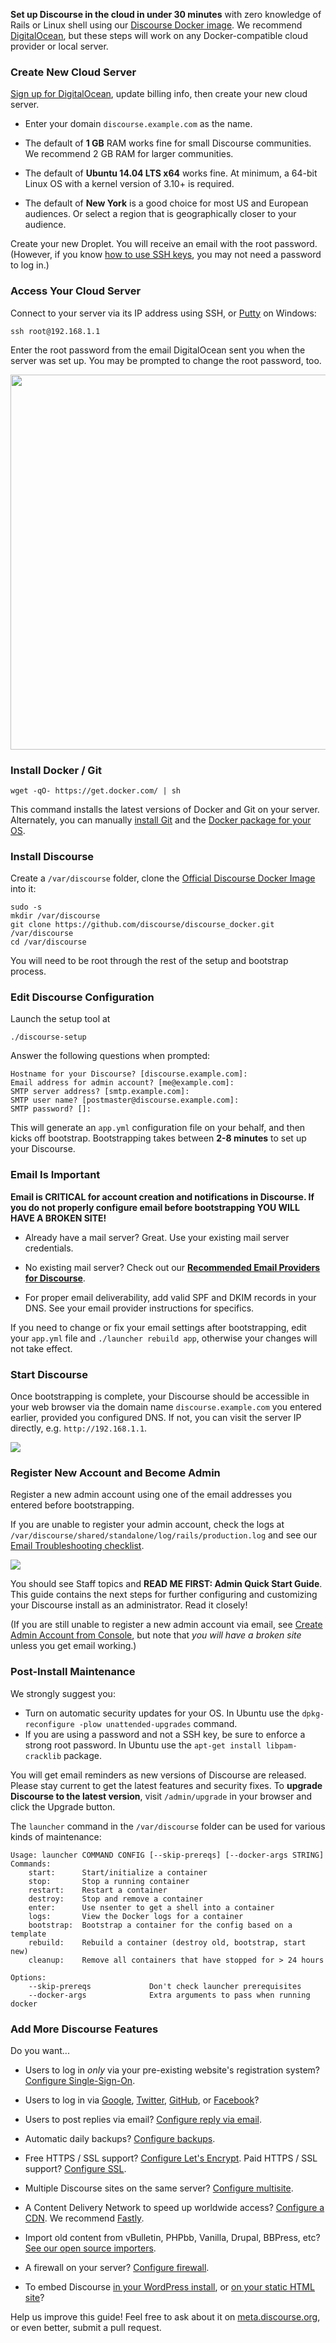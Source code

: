 **Set up Discourse in the cloud in under 30 minutes** with zero knowledge of Rails or Linux shell using our [Discourse Docker image][dd]. We recommend [DigitalOcean][do], but these steps will work on any Docker-compatible cloud provider or local server.

### Create New Cloud Server

[Sign up for DigitalOcean][do], update billing info, then create your new cloud server.

- Enter your domain `discourse.example.com` as the name.

- The default of **1 GB** RAM works fine for small Discourse communities. We recommend 2 GB RAM for larger communities.

- The default of **Ubuntu 14.04 LTS x64** works fine. At minimum, a 64-bit Linux OS with a kernel version of 3.10+ is required.

- The default of **New York** is a good choice for most US and European audiences. Or select a region that is geographically closer to your audience.

Create your new Droplet. You will receive an email with the root password. (However, if you know [how to use SSH keys](https://www.google.com/search?q=digitalocean+ssh+keys), you may not need a password to log in.)

### Access Your Cloud Server

Connect to your server via its IP address using SSH, or [Putty][put] on Windows:

    ssh root@192.168.1.1

Enter the root password from the email DigitalOcean sent you when the server was set up. You may be prompted to change the root password, too.

<img src="https://www.discourse.org/images/install/15/ssh-login-terminal.png" width="600px">

### Install Docker / Git

    wget -qO- https://get.docker.com/ | sh

This command installs the latest versions of Docker and Git on your server. Alternately, you can manually [install Git](https://git-scm.com/book/en/v2/Getting-Started-Installing-Git) and the [Docker package for your OS](https://docs.docker.com/installation/).

### Install Discourse

Create a `/var/discourse` folder, clone the [Official Discourse Docker Image][dd] into it:

    sudo -s
    mkdir /var/discourse
    git clone https://github.com/discourse/discourse_docker.git /var/discourse
    cd /var/discourse

You will need to be root through the rest of the setup and bootstrap process.

### Edit Discourse Configuration

Launch the setup tool at

    ./discourse-setup

Answer the following questions when prompted:

    Hostname for your Discourse? [discourse.example.com]: 
    Email address for admin account? [me@example.com]: 
    SMTP server address? [smtp.example.com]: 
    SMTP user name? [postmaster@discourse.example.com]: 
    SMTP password? []: 

This will generate an `app.yml` configuration file on your behalf, and then kicks off bootstrap. Bootstrapping takes between **2-8 minutes** to set up your Discourse.

### Email Is Important

**Email is CRITICAL for account creation and notifications in Discourse. If you do not properly configure email before bootstrapping YOU WILL HAVE A BROKEN SITE!**

- Already have a mail server? Great. Use your existing mail server credentials.

- No existing mail server? Check out our [**Recommended Email Providers for Discourse**][mailconfig].

- For proper email deliverability, add valid SPF and DKIM records in your DNS. See your email provider instructions for specifics.

If you need to change or fix your email settings after bootstrapping, edit your `app.yml` file and `./launcher rebuild app`, otherwise your changes will not take effect.

### Start Discourse

 Once bootstrapping is complete, your Discourse should be accessible in your web browser via the domain name `discourse.example.com` you entered earlier, provided you configured DNS. If not, you can visit the server IP directly, e.g. `http://192.168.1.1`.

<img src="https://www.discourse.org/images/install/15/browser-discourse-installed.png">

### Register New Account and Become Admin

Register a new admin account using one of the email addresses you entered before bootstrapping.

If you are unable to register your admin account, check the logs at `/var/discourse/shared/standalone/log/rails/production.log` and see our [Email Troubleshooting checklist](https://meta.discourse.org/t/troubleshooting-email-on-a-new-discourse-install/16326).

<img src="https://www.discourse.org/images/install/14/browser-logged-in-first-admin.png?v=1">

You should see Staff topics and **READ ME FIRST: Admin Quick Start Guide**. This guide contains the next steps for further configuring and customizing your Discourse install as an administrator. Read it closely!

(If you are still unable to register a new admin account via email, see [Create Admin Account from Console](https://meta.discourse.org/t/create-admin-account-from-console/17274), but note that *you will have a broken site* unless you get email working.)

### Post-Install Maintenance

We strongly suggest you:

- Turn on automatic security updates for your OS. In Ubuntu use the `dpkg-reconfigure -plow unattended-upgrades` command.
- If you are using a password and not a SSH key, be sure to enforce a strong root password. In Ubuntu use the `apt-get install libpam-cracklib` package.

You will get email reminders as new versions of Discourse are released. Please stay current to get the latest features and security fixes. To **upgrade Discourse to the latest version**, visit `/admin/upgrade` in your browser and click the Upgrade button.

The `launcher` command in the `/var/discourse` folder can be used for various kinds of maintenance:

```
Usage: launcher COMMAND CONFIG [--skip-prereqs] [--docker-args STRING]
Commands:
    start:      Start/initialize a container
    stop:       Stop a running container
    restart:    Restart a container
    destroy:    Stop and remove a container
    enter:      Use nsenter to get a shell into a container
    logs:       View the Docker logs for a container
    bootstrap:  Bootstrap a container for the config based on a template
    rebuild:    Rebuild a container (destroy old, bootstrap, start new)
    cleanup:    Remove all containers that have stopped for > 24 hours

Options:
    --skip-prereqs             Don't check launcher prerequisites
    --docker-args              Extra arguments to pass when running docker
```

### Add More Discourse Features

Do you want...

* Users to log in *only* via your pre-existing website's registration system? [Configure Single-Sign-On](https://meta.discourse.org/t/official-single-sign-on-for-discourse/13045).

- Users to log in via [Google](https://meta.discourse.org/t/configuring-google-oauth2-login-for-discourse/15858), [Twitter](https://meta.discourse.org/t/configuring-twitter-login-for-discourse/13395), [GitHub](https://meta.discourse.org/t/configuring-github-login-for-discourse/13745), or  [Facebook](https://meta.discourse.org/t/configuring-facebook-login-for-discourse/13394)?

- Users to post replies via email? [Configure reply via email](https://meta.discourse.org/t/set-up-reply-via-email-support/14003).

- Automatic daily backups? [Configure backups](https://meta.discourse.org/t/configure-automatic-backups-for-discourse/14855).
 
- Free HTTPS / SSL support? [Configure Let's Encrypt](https://meta.discourse.org/t/setting-up-lets-encrypt-cert-with-discourse-docker/40709). Paid HTTPS / SSL support? [Configure SSL](https://meta.discourse.org/t/allowing-ssl-for-your-discourse-docker-setup/13847).

- Multiple Discourse sites on the same server? [Configure multisite](https://meta.discourse.org/t/multisite-configuration-with-docker/14084).

- A Content Delivery Network to speed up worldwide access? [Configure a CDN](https://meta.discourse.org/t/enable-a-cdn-for-your-discourse/14857). We recommend [Fastly](http://www.fastly.com/).

- Import old content from vBulletin, PHPbb, Vanilla, Drupal, BBPress, etc? [See our open source importers](https://github.com/discourse/discourse/tree/master/script/import_scripts).

- A firewall on your server? [Configure firewall](https://meta.discourse.org/t/configure-a-firewall-for-discourse/20584).

- To embed Discourse [in your WordPress install](https://github.com/discourse/wp-discourse), or [on your static HTML site](https://meta.discourse.org/t/embedding-discourse-comments-via-javascript/31963)?

Help us improve this guide! Feel free to ask about it on [meta.discourse.org][meta], or even better, submit a pull request.

   [dd]: https://github.com/discourse/discourse_docker
  [ssh]: https://help.github.com/articles/generating-ssh-keys
 [meta]: https://meta.discourse.org
   [do]: https://www.digitalocean.com/?refcode=5fa48ac82415
  [put]: http://www.chiark.greenend.org.uk/~sgtatham/putty/download.html
  [mailconfig]: https://github.com/discourse/discourse/blob/master/docs/INSTALL-email.md
